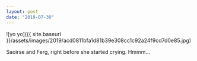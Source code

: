 ```yaml
---
layout: post
date: "2019-07-30"
---
```


![yo yo]({{ site.baseurl }}/assets/images/2019/acd0811bfa1d81b39e308cc1c92a24f9cd7d0e85.jpg)

Saoirse and Ferg, right before she started crying. Hmmm…
